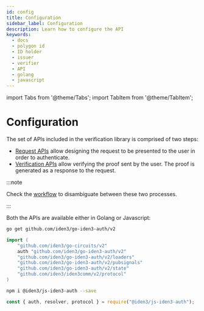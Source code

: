 ```yaml
---
id: config
title: Configuration
sidebar_label: Configuration
description: Learn how to configure the API
keywords:
  - docs
  - polygon id
  - ID holder
  - issuer
  - verifier
  - API
  - golang
  - javascript
---
```


import Tabs from '@theme/Tabs';
import TabItem from '@theme/TabItem';

# Configuration

The set of APIs included in the verification library is comprised of two steps:

- [Request APIs](./request-api-guide.md) allow designing the request to be presented to the user in order to authenticate.
- [Verification APIs](./verification-api-guide.md) allow verifying the proof sent by the user. The proof is generated as a response to the request.

:::note

Check the <ins>[workflow](./verifier-library-intro.md)</ins> to disambiguate between these two processes.

:::

Both the APIs are available either in Golang or Javascript:

<Tabs>
<TabItem value="Golang">

```bash
go get github.com/iden3/go-iden3-auth/v2
```

```go
import (
    "github.com/iden3/go-circuits/v2"
    auth "github.com/iden3/go-iden3-auth/v2"
    "github.com/iden3/go-iden3-auth/v2/loaders"
    "github.com/iden3/go-iden3-auth/v2/pubsignals"
    "github.com/iden3/go-iden3-auth/v2/state"
    "github.com/iden3/iden3comm/v2/protocol"
)
```

</TabItem>
<TabItem value="Javascript">

```bash
npm i @iden3/js-iden3-auth --save
```

```js
const { auth, resolver, protocol } = require("@iden3/js-iden3-auth");
```

</TabItem>
</Tabs>
